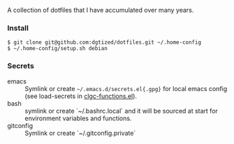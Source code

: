 A collection of dotfiles that I have accumulated over many years.

### Install

    $ git clone git@github.com:dgtized/dotfiles.git ~/.home-config
    $ ~/.home-config/setup.sh debian

### Secrets

<dl>

<dt>emacs</dt><dd>Symlink or create <code>~/.emacs.d/secrets.el{.gpg}</code>
for local emacs config (see load-secrets in <a href
="https://github.com/dgtized/dotfiles/blob/master/site-lisp/clgc-functions.el">clgc-functions.el</a>).
</dd>

<dt>bash</dt><dd>symlink or create `~/.bashrc.local` and it will be sourced at
start for environment variables and functions.</dd>

<dt>gitconfig</dt><dd>Symlink or create `~/.gitconfig.private`</dd>

</dl>

